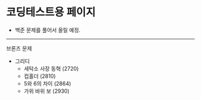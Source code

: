 # 코딩테스트용 페이지 
- 백준 문제를 풀어서 올릴 예정.

----

브론즈 문제
- 그리디 
  - 세탁소 사장 동혁 (2720)
  - 컵홀더 (2810)
  - 5와 6의 차이 (2864)
  - 가위 바위 보 (2930)